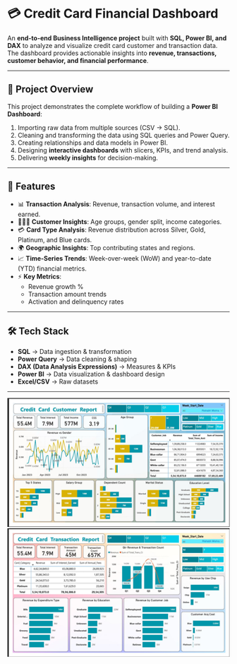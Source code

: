 # 💳 Credit Card Financial Dashboard

An **end-to-end Business Intelligence project** built with **SQL, Power BI, and DAX** to analyze and visualize credit card customer and transaction data.  
The dashboard provides actionable insights into **revenue, transactions, customer behavior, and financial performance**.

---

## 📌 Project Overview
This project demonstrates the complete workflow of building a **Power BI Dashboard**:
1. Importing raw data from multiple sources (CSV → SQL).
2. Cleaning and transforming the data using SQL queries and Power Query.
3. Creating relationships and data models in Power BI.
4. Designing **interactive dashboards** with slicers, KPIs, and trend analysis.
5. Delivering **weekly insights** for decision-making.

---

## 🚀 Features
- 📊 **Transaction Analysis**: Revenue, transaction volume, and interest earned.  
- 👨‍👩‍👧 **Customer Insights**: Age groups, gender split, income categories.  
- 💳 **Card Type Analysis**: Revenue distribution across Silver, Gold, Platinum, and Blue cards.  
- 🌍 **Geographic Insights**: Top contributing states and regions.  
- 📈 **Time-Series Trends**: Week-over-week (WoW) and year-to-date (YTD) financial metrics.  
- ⚡ **Key Metrics**:  
  - Revenue growth %
  - Transaction amount trends  
  - Activation and delinquency rates  

---

## 🛠️ Tech Stack
- **SQL** → Data ingestion & transformation  
- **Power Query** → Data cleaning & shaping  
- **DAX (Data Analysis Expressions)** → Measures & KPIs  
- **Power BI** → Data visualization & dashboard design  
- **Excel/CSV** → Raw datasets  

---
![Credit_card_customer](images/Credit_card_customer.jpeg)
![Credit_card_transaction](images/Credit_card_trans.jpeg)
